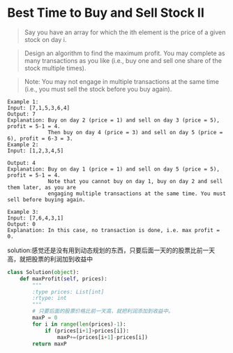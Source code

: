 # Best Time to Buy and Sell Stock II

>Say you have an array for which the ith element is the price of a given stock on day i.

>Design an algorithm to find the maximum profit. You may complete as many transactions as you like (i.e., buy one and sell one share of the stock multiple times).

>Note: You may not engage in multiple transactions at the same time (i.e., you must sell the stock before you buy again).

```
Example 1:
Input: [7,1,5,3,6,4]
Output: 7
Explanation: Buy on day 2 (price = 1) and sell on day 3 (price = 5), profit = 5-1 = 4.
             Then buy on day 4 (price = 3) and sell on day 5 (price = 6), profit = 6-3 = 3.
Example 2:
Input: [1,2,3,4,5]

Output: 4
Explanation: Buy on day 1 (price = 1) and sell on day 5 (price = 5), profit = 5-1 = 4.
             Note that you cannot buy on day 1, buy on day 2 and sell them later, as you are
             engaging multiple transactions at the same time. You must sell before buying again.

Example 3:
Input: [7,6,4,3,1]
Output: 0
Explanation: In this case, no transaction is done, i.e. max profit = 0.
```
solution:感觉还是没有用到动态规划的东西，只要后面一天的的股票比前一天高，就把股票的利润加到收益中
```python
class Solution(object):
    def maxProfit(self, prices):
        """
        :type prices: List[int]
        :rtype: int
        """
        # 只要后面的股票价格比前一天高，就把利润添加到收益中。
        maxP = 0
        for i in range(len(prices)-1):
            if (prices[i+1]>prices[i]):
                maxP+=(prices[i+1]-prices[i])
        return maxP
```